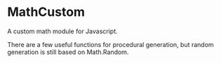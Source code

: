 # MathCustom
A custom math module for Javascript.

There are a few useful functions for procedural generation, but 
random generation is still based on Math.Random. 